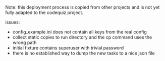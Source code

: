 Note: this deployment process is copied from other projects and is not yet fully adapted to the codequiz project.

issues:

- config_example.ini does not contain all keys from the real config
- collect static copies to run directory and the cp command uses the wrong path
- initial fixture contains superuser with trivial password
- there is no established way to dump the new tasks to a nice json file
